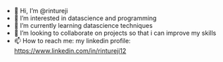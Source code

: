- 👋 Hi, I’m @rintureji
- 👀 I’m interested in datascience and programming
- 🌱 I’m currently learning datascience techniques
- 💞️ I’m looking to collaborate on projects so that i can improve my skills
- 📫 How to reach me:
     my linkedin profile: https://www.linkedin.com/in/rintureji12

<!---
rintureji/rintureji is a ✨ special ✨ repository because its `README.md` (this file) appears on your GitHub profile.
You can click the Preview link to take a look at your changes.
--->
